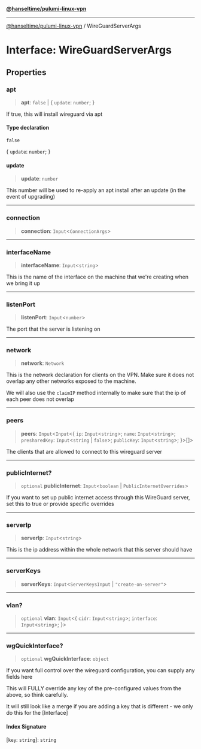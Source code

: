 [**@hanseltime/pulumi-linux-vpn**](../README.md)

***

[@hanseltime/pulumi-linux-vpn](../README.md) / WireGuardServerArgs

# Interface: WireGuardServerArgs

## Properties

### apt

> **apt**: `false` \| \{ `update`: `number`; \}

If true, this will install wireguard via apt

#### Type declaration

`false`

\{ `update`: `number`; \}

#### update

> **update**: `number`

This number will be used to re-apply an apt install after an update (in the event of upgrading)

***

### connection

> **connection**: `Input`\<`ConnectionArgs`\>

***

### interfaceName

> **interfaceName**: `Input`\<`string`\>

This is the name of the interface on the machine that we're creating when we bring it up

***

### listenPort

> **listenPort**: `Input`\<`number`\>

The port that the server is listening on

***

### network

> **network**: `Network`

This is the network declaration for clients on the VPN.  Make sure it does not overlap any other networks exposed
to the machine.

We will also use the `claimIP` method internally to make sure that the ip of each peer does not overlap

***

### peers

> **peers**: `Input`\<`Input`\<\{ `ip`: `Input`\<`string`\>; `name`: `Input`\<`string`\>; `presharedKey`: `Input`\<`string` \| `false`\>; `publicKey`: `Input`\<`string`\>; \}\>[]\>

The clients that are allowed to connect to this wireguard server

***

### publicInternet?

> `optional` **publicInternet**: `Input`\<`boolean` \| `PublicInternetOverrides`\>

If you want to set up public internet access through this WireGuard server, set this to true or provide
specific overrides

***

### serverIp

> **serverIp**: `Input`\<`string`\>

This is the ip address within the whole network that this server should have

***

### serverKeys

> **serverKeys**: `Input`\<`ServerKeysInput` \| `"create-on-server"`\>

***

### vlan?

> `optional` **vlan**: `Input`\<\{ `cidr`: `Input`\<`string`\>; `interface`: `Input`\<`string`\>; \}\>

***

### wgQuickInterface?

> `optional` **wgQuickInterface**: `object`

If you want full control over the wireguard configuration, you can supply any fields here

This will FULLY override any key of the pre-configured values from the above, so think carefully.

It will still look like a merge if you are adding a key that is different - we only do this for the [Interface]

#### Index Signature

\[`key`: `string`\]: `string`
